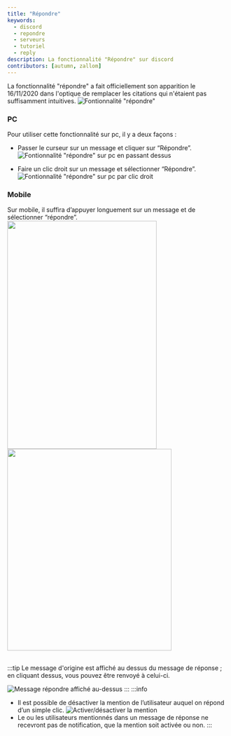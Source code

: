 ```yaml
---
title: "Répondre"
keywords:
  - discord
  - repondre
  - serveurs
  - tutoriel
  - reply
description: La fonctionnalité "Répondre" sur discord
contributors: [autumn, zallom]
---
```

La fonctionnalité "répondre" a fait officiellement son apparition le 16/11/2020 dans l'optique de remplacer les citations qui n'étaient pas suffisamment intuitives.
![Fontionnalité "répondre"](https://i.discord.fr/aiX.png)

### PC
Pour utiliser cette fonctionnalité sur pc, il y a deux façons :

- Passer le curseur sur un message et cliquer sur “Répondre”.
![Fontionnalité "répondre" sur pc en passant dessus](https://i.discord.fr/lqr.png)

- Faire un clic droit sur un message et sélectionner “Répondre”.
![Fontionnalité "répondre" sur pc par clic droit](https://i.discord.fr/c4Z.png)

### Mobile

Sur mobile, il suffira d’appuyer longuement sur un message et de sélectionner “répondre”.
<img src="https://i.discord.fr/JPa.jpg" width="340.5" height="520" /> <img src="https://i.discord.fr/sPh.jpg" width="375" height="460" />
<br /> <br />

:::tip
Le message d'origine est affiché au dessus du message de réponse ; en cliquant dessus, vous pouvez être renvoyé à celui-ci.

![Message répondre affiché au-dessus](https://i.discord.fr/cwd.png)
:::
:::info
* Il est possible de désactiver la mention de l’utilisateur auquel on répond d’un simple clic.
![Activer/désactiver la mention](https://i.discord.fr/Yof.png)
* Le ou les utilisateurs mentionnés dans un message de réponse ne recevront pas de notification, que la mention soit activée ou non.
:::
